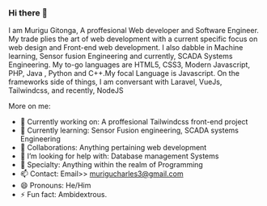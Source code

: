 ### Hi there 👋

I am Murigu Gitonga, A proffesional Web developer and Software Engineer.
My trade plies the art of web development with a current specific focus on web design and Front-end web development.
I also dabble in Machine learning, Sensor fusion Engineering and currently, SCADA Systems Engineering.
My to-go languages are HTML5, CSS3, Modern Javascript, PHP, Java , Python and C++.My focal Language is Javascript.
On the frameworks side of things, I am conversant with Laravel, VueJs, Tailwindcss, and recently, NodeJS

More on me:

- 🔭 Currently working on: A proffesional Tailwindcss front-end project
- 🌱 Currently learning: Sensor Fusion engineering, SCADA systems Engineering
- 👯 Collaborations: Anything pertaining web development
- 🤔 I’m looking for help with: Database management Systems
- 💬 Specialty: Anything within the realm of Programming
- 📫 Contact: Email>> murigucharles3@gmail.com
- 😄 Pronouns: He/Him
- ⚡ Fun fact: Ambidextrous.

